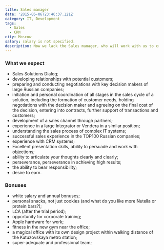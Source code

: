 ```yaml
---
title: Sales manager
date: '2015-05-06T23:46:37.121Z'
category: IT, Development
tags:
  - Sales
  - CRM
city: Moscow
salary: salary is not specified.
description: Now we lack the Sales manager, who will work with us to create the best corporate messenger.
---
```


### What we expect

- Sales Solutions Dialog;
- developing relationships with potential customers;
- preparing and conducting negotiations with key decision makers of large Russian companies;
- initiation and personal coordination of all stages in the sales cycle of a solution, including the formation of customer needs, holding negotiations with the decision maker and agreeing on the final cost of the decision, entering into contracts, further support of transactions and customers;
- development of a sales channel through partners;
- experience in a large Integrator or Vendera in a similar position;
- understanding the sales process of complex IT systems;
- successful sales experience in the TOP100 Russian companies;
- experience with CRM systems;
- Excellent presentation skills, ability to persuade and work with objections;
- ability to articulate your thoughts clearly and clearly;
- perseverance, perseverance in achieving high results;
- the ability to bear responsibility;
- desire to earn.

### Bonuses

- white salary and annual bonuses;
- personal snacks, not just cookies (and what do you like more Nutella or protein bars?);
- LCA (after the trial period);
- opportunity for corporate training;
- Apple hardware for work;
- fitness in the new gym near the office;
- a magical office with its own design project within walking distance of the Kutuzovskaya metro station;
- super-adequate and professional team;

